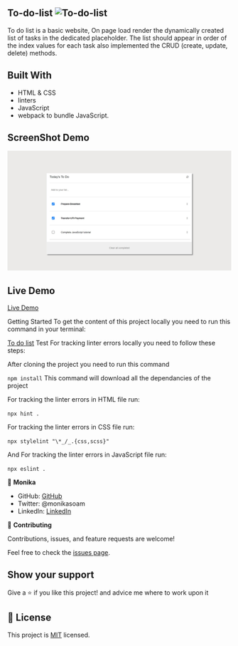 ## To-do-list ![To-do-list](https://img.shields.io/badge/Microverse-blueviolet)


To do list is a basic website, On page load render the dynamically created list of tasks in the dedicated placeholder. The list should appear in order of the index values for each task also implemented the CRUD (create, update, delete) methods.


## Built With

- HTML & CSS
- linters
- JavaScript
- webpack to bundle JavaScript.




## ScreenShot Demo
![AddBook Page](./images/homePage.png)

## Live Demo 
[Live Demo](https://monika-soam.github.io/To-do-list/dist/)


Getting Started
To get the content of this project locally you need to run this command in your terminal:

[To do list](https://github.com/monika-soam/To-do-list)
Test For tracking linter errors locally you need to follow these steps:

After cloning the project you need to run this command

`npm install` This command will download all the dependancies of the project

For tracking the linter errors in HTML file run:

`npx hint .`

For tracking the linter errors in CSS file run:

`npx stylelint "\*_/_.{css,scss}"`

And For tracking the linter errors in JavaScript file run:

`npx eslint .`

 


👤 **Monika**

- GitHub: [GitHub](https://github.com/monika-soam)
- Twitter: @monikasoam
- LinkedIn: [LinkedIn](linkedin.com/in/monika-soam-✓-16b59925)




🤝 **Contributing**

Contributions, issues, and feature requests are welcome!

Feel free to check the [issues page](https://github.com/monika-soam/My-Awesome-books/issues).

## Show your support

Give a ⭐️ if you like this project! and advice me where to work upon it


## 📝 License

This project is [MIT](./MIT.md) licensed.

